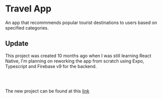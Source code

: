 # Travel App
<p>An app that recommmends popular tourist destinations to users based on specified categories.</p>

<h2>Update</h2>
This project was created 10 months ago when I was still learning React Native, I'm planning on reworking the app from scratch using Expo, Typescript and Firebase v9 for the backend.

<br></br>

The new project can be found at this [link](https://www.github.com/nklmantey/travel)

